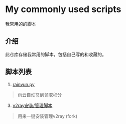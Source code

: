 # My commonly used scripts 
我常用的的脚本
## 介绍
此仓库存储我常用的脚本，包括自己写的和收藏的。
## 脚本列表
1. [rainyun.py](https://github.com/tianluanchen/scripts/blob/main/1/)
> 雨云自动签到领取积分
3. [v2ray安装/管理脚本 ](https://github.com/tianluanchen/scripts/tree/main/3)
> 用来一键安装管理v2ray (fork)